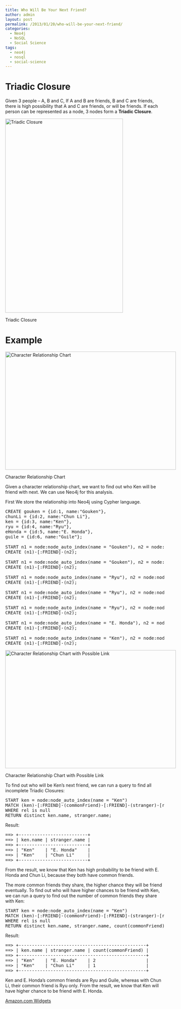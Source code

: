```yaml
---
title: Who Will Be Your Next Friend?
author: admin
layout: post
permalink: /2013/01/20/who-will-be-your-next-friend/
categories:
  - Neo4j
  - NoSQL
  - Social Science
tags:
  - neo4j
  - nosql
  - social-science
---
```

# Triadic Closure

Given 3 people &#8211; A, B and C, If A and B are friends, B and C are friends, there is high possibility that A and C are friends, or will be friends. If each person can be represented as a node, 3 nodes form a **Triadic Closure**.

<div id="attachment_178" style="width: 383px" class="wp-caption alignnone">
  <a href="http://crzyjcky.com/2013/01/20/who-will-be-your-next-friend/triadic-closure/" rel="attachment wp-att-178"><img src="http://crzyjcky.com/wp-content/uploads/2013/01/triadic-closure.png" alt="Triadic Closure" width="373" height="613" class="size-full wp-image-178" /></a>
  
  <p class="wp-caption-text">
    Triadic Closure
  </p>
</div>

# Example</h2> 

<div id="attachment_175" style="width: 551px" class="wp-caption alignnone">
  <a href="http://crzyjcky.com/2013/01/20/who-will-be-your-next-friend/character-relationship-chart/" rel="attachment wp-att-175"><img src="http://crzyjcky.com/wp-content/uploads/2013/01/character-relationship-chart.png" alt="Character Relationship Chart" width="541" height="373" class="size-full wp-image-175" /></a>
  
  <p class="wp-caption-text">
    Character Relationship Chart
  </p>
</div>

Given a character relationship chart, we want to find out who Ken will be friend with next. We can use Neo4j for this analysis.

First We store the relationship into Neo4j using Cypher language.

<pre class="brush: java; title: ; notranslate" title="">CREATE gouken = {id:1, name:"Gouken"}, 
chunLi = {id:2, name:"Chun Li"},
ken = {id:3, name:"Ken"},
ryu = {id:4, name:"Ryu"},
eHonda = {id:5, name:"E. Honda"},
guile = {id:6, name:"Guile"};

START n1 = node:node_auto_index(name = "Gouken"), n2 = node:node_auto_index(name = "Ryu")
CREATE (n1)-[:FRIEND]-(n2);

START n1 = node:node_auto_index(name = "Gouken"), n2 = node:node_auto_index(name = "Ken")
CREATE (n1)-[:FRIEND]-(n2);

START n1 = node:node_auto_index(name = "Ryu"), n2 = node:node_auto_index(name = "Ken")
CREATE (n1)-[:FRIEND]-(n2);

START n1 = node:node_auto_index(name = "Ryu"), n2 = node:node_auto_index(name = "Chun Li")
CREATE (n1)-[:FRIEND]-(n2);

START n1 = node:node_auto_index(name = "Ryu"), n2 = node:node_auto_index(name = "E. Honda")
CREATE (n1)-[:FRIEND]-(n2);

START n1 = node:node_auto_index(name = "E. Honda"), n2 = node:node_auto_index(name = "Guile")
CREATE (n1)-[:FRIEND]-(n2);

START n1 = node:node_auto_index(name = "Ken"), n2 = node:node_auto_index(name = "Guile")
CREATE (n1)-[:FRIEND]-(n2);
</pre>

<div id="attachment_176" style="width: 551px" class="wp-caption alignnone">
  <a href="http://crzyjcky.com/2013/01/20/who-will-be-your-next-friend/character-relationship-chart-link/" rel="attachment wp-att-176"><img src="http://crzyjcky.com/wp-content/uploads/2013/01/character-relationship-chart-link.png" alt="Character Relationship Chart with Possible Link" width="541" height="373" class="size-full wp-image-176" /></a>
  
  <p class="wp-caption-text">
    Character Relationship Chart with Possible Link
  </p>
</div>

  
To find out who will be Ken&#8217;s next friend, we can run a query to find all incomplete Triadic Closures:

<pre class="brush: java; title: ; notranslate" title="">START ken = node:node_auto_index(name = "Ken")
MATCH (ken)-[:FRIEND]-(commonFriend)-[:FRIEND]-(stranger)-[rel?:FRIEND]-(ken)
WHERE rel is null 
RETURN distinct ken.name, stranger.name;
</pre>

Result:

<pre class="brush: plain; title: ; notranslate" title="">==&gt; +--------------------------+
==&gt; | ken.name | stranger.name |
==&gt; +--------------------------+
==&gt; | "Ken"    | "E. Honda"    |
==&gt; | "Ken"    | "Chun Li"     |
==&gt; +--------------------------+
</pre>

From the result, we know that Ken has high probability to be friend with E. Honda and Chun Li, because they both have common friends. 

The more common friends they share, the higher chance they will be friend eventually. To find out who will have higher chances to be friend with Ken, we can run a query to find out the number of common friends they share with Ken:

<pre class="brush: java; title: ; notranslate" title="">START ken = node:node_auto_index(name = "Ken")
MATCH (ken)-[:FRIEND]-(commonFriend)-[:FRIEND]-(stranger)-[rel?:FRIEND]-(ken)
WHERE rel is null 
RETURN distinct ken.name, stranger.name, count(commonFriend);
</pre>

Result:

<pre class="brush: plain; title: ; notranslate" title="">==&gt; +------------------------------------------------+
==&gt; | ken.name | stranger.name | count(commonFriend) |
==&gt; +------------------------------------------------+
==&gt; | "Ken"    | "E. Honda"    | 2                   |
==&gt; | "Ken"    | "Chun Li"     | 1                   |
==&gt; +------------------------------------------------+
</pre>

Ken and E. Honda&#8217;s common friends are Ryu and Guile, whereas with Chun Li, their common friend is Ryu only. From the result, we know that Ken will have higher chance to be friend with E. Honda.  
<SCRIPT charset="utf-8" type="text/javascript" src="http://ws.amazon.com/widgets/q?rt=tf_mfw&#038;ServiceVersion=20070822&#038;MarketPlace=US&#038;ID=V20070822/US/crzyjcky-20/8001/72378f6e-c27a-4048-a804-1706d410e0a9"> </SCRIPT> 

<NOSCRIPT>
  <A HREF="http://ws.amazon.com/widgets/q?rt=tf_mfw&#038;ServiceVersion=20070822&#038;MarketPlace=US&#038;ID=V20070822%2FUS%2Fcrzyjcky-20%2F8001%2F72378f6e-c27a-4048-a804-1706d410e0a9&#038;Operation=NoScript">Amazon.com Widgets</A>
</NOSCRIPT>